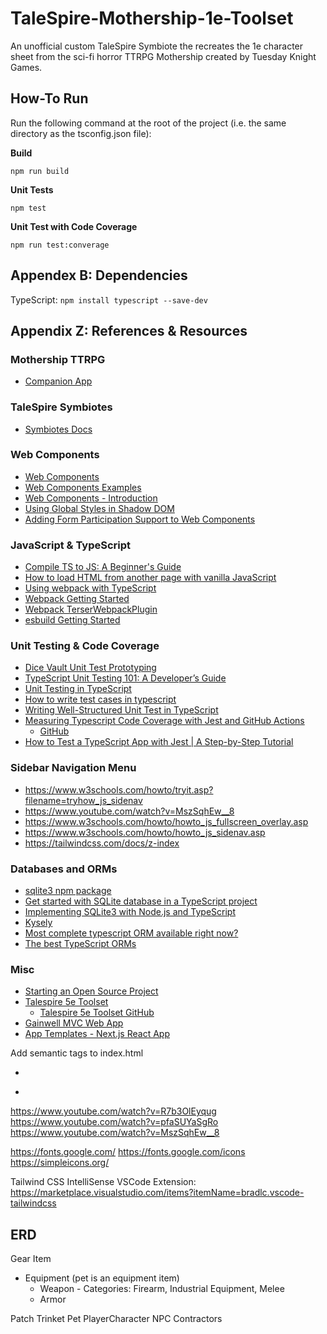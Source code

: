 # TaleSpire-Mothership-1e-Toolset

An unofficial custom TaleSpire Symbiote the recreates the 1e character sheet from the sci-fi horror TTRPG Mothership created by Tuesday Knight Games.

## How-To Run

Run the following command at the root of the project (i.e. the same directory as the tsconfig.json file):

**Build**

`npm run build`

**Unit Tests**

`npm test`

**Unit Test with Code Coverage**

`npm run test:converage`

## Appendex B: Dependencies

TypeScript: `npm install typescript --save-dev`

## Appendix Z: References & Resources

### Mothership TTRPG

-   [Companion App](https://mothershipcompanion.com/)

### TaleSpire Symbiotes

-   [Symbiotes Docs](https://symbiote-docs.talespire.com/)

### Web Components

-   [Web Components](https://developer.mozilla.org/en-US/docs/Web/API/Web_components)
-   [Web Components Examples](https://github.com/mdn/web-components-examples/tree/main)
-   [Web Components - Introduction](https://www.webcomponents.org/introduction)
-   [Using Global Styles in Shadow DOM](<https://eisenbergeffect.medium.com/using-global-styles-in-shadow-dom-5b80e802e89d#:~:text=Adding%20Global%20Styles%20to%20Declarative%20Shadow%20DOM%20(DSD)&text=The%20adopt%2Dglobal%2Dstyles%20element,once%20the%20work%20is%20done.>)
-   [Adding Form Participation Support to Web Components](https://www.raymondcamden.com/2023/05/24/adding-form-participation-support-to-web-components)

### JavaScript & TypeScript

-   [Compile TS to JS: A Beginner's Guide](https://daily.dev/blog/compile-ts-to-js-a-beginners-guide)
-   [How to load HTML from another page with vanilla JavaScript](https://gomakethings.com/how-to-load-html-from-another-page-with-vanilla-javascript/)
-   [Using webpack with TypeScript](https://blog.logrocket.com/using-webpack-typescript/)
-   [Webpack Getting Started](https://webpack.js.org/guides/getting-started/)
-   [Webpack TerserWebpackPlugin](https://webpack.js.org/plugins/terser-webpack-plugin/)
-   [esbuild Getting Started](https://esbuild.github.io/getting-started/)

### Unit Testing & Code Coverage

-   [Dice Vault Unit Test Prototyping](https://github.com/JasonCostanza/Dice-Vault/compare/main...kbarnett/unit-tests-prototype)
-   [TypeScript Unit Testing 101: A Developer’s Guide](https://www.testim.io/blog/typescript-unit-testing-101/)
-   [Unit Testing in TypeScript](https://refraction.dev/blog/unit-testing-in-typescript)
-   [How to write test cases in typescript](https://medium.com/design-bootcamp/how-to-write-test-cases-in-typescript-fa7a263b7833)
-   [Writing Well-Structured Unit Test in TypeScript](https://dev.to/arifintahu/writing-well-structured-unit-test-in-typescript-2hal)
-   [Measuring Typescript Code Coverage with Jest and GitHub Actions](https://about.codecov.io/blog/measuring-typescript-code-coverage-with-jest-and-github-actions/)
    -   [GitHub](https://github.com/amacgregor/codecov-jest-github-actions/blob/main/jest.config.ts)
-   [How to Test a TypeScript App with Jest | A Step-by-Step Tutorial](https://www.meticulous.ai/blog/jest-typescript)

### Sidebar Navigation Menu

-   https://www.w3schools.com/howto/tryit.asp?filename=tryhow_js_sidenav
-   https://www.youtube.com/watch?v=MszSqhEw__8
-   https://www.w3schools.com/howto/howto_js_fullscreen_overlay.asp
-   https://www.w3schools.com/howto/howto_js_sidenav.asp
-   https://tailwindcss.com/docs/z-index

### Databases and ORMs

-   [sqlite3 npm package](https://www.npmjs.com/package/sqlite3?activeTab=readme)
-   [Get started with SQLite database in a TypeScript project](https://www.octans-solutions.fr/en/articles/sqlite-typescript)
-   [Implementing SQLite3 with Node.js and TypeScript](https://koraytug.hashnode.dev/implementing-sqlite3-with-nodejs-and-typescript)
-   [Kysely](https://kysely.dev/)
-   [Most complete typescript ORM available right now?](https://www.reddit.com/r/node/comments/1627z0m/most_complete_typescript_orm_available_right_now/)
-   [The best TypeScript ORMs](https://blog.logrocket.com/best-typescript-orms/)

### Misc

-   [Starting an Open Source Project](https://opensource.guide/starting-a-project/)
-   [Talespire 5e Toolset](https://mod.io/g/talespire/m/talespire-5e-toolset#description)
    -   [Talespire 5e Toolset GitHub](https://github.com/Roger4325/TaleSpire-VTT)
-   [Gainwell MVC Web App](https://dev.azure.com/stanfieldsystems/Gainwell%20AFL-PA/_git/Gainwell%20AFL-PA?version=GBmain&path=/Gainwell.MediCal.AFLPA/Gainwell.MediCal.AFLPA.Presentation.MvcWebApp)
-   [App Templates - Next.js React App](https://dev.azure.com/stanfieldsystems/SSI%20Application%20Templates/_git/SSI%20Application%20Templates?version=GBmain&path=/react/src/NextJsWebApp)

Add semantic tags to index.html

-   <nav>
-   <main>

https://www.youtube.com/watch?v=R7b3OlEyqug
https://www.youtube.com/watch?v=pfaSUYaSgRo
https://www.youtube.com/watch?v=MszSqhEw__8

https://fonts.google.com/
https://fonts.google.com/icons
https://simpleicons.org/

Tailwind CSS IntelliSense VSCode Extension: https://marketplace.visualstudio.com/items?itemName=bradlc.vscode-tailwindcss

## ERD

Gear Item

-   Equipment (pet is an equipment item)
    -   Weapon - Categories: Firearm, Industrial Equipment, Melee
    -   Armor

Patch
Trinket
Pet
PlayerCharacter
NPC
Contractors
